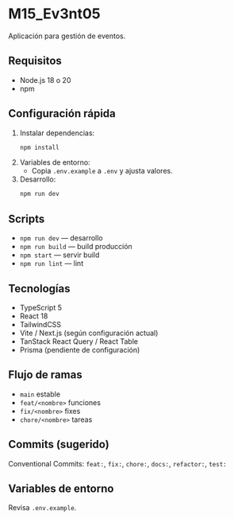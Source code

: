 # M15_Ev3nt05

Aplicación para gestión de eventos.

## Requisitos
- Node.js 18 o 20
- npm

## Configuración rápida
1. Instalar dependencias:
   ```bash
   npm install
   ```
2. Variables de entorno:
    - Copia `.env.example` a `.env` y ajusta valores.
3. Desarrollo:
   ```bash
   npm run dev
   ```

## Scripts
- `npm run dev` — desarrollo
- `npm run build` — build producción
- `npm start` — servir build
- `npm run lint` — lint

## Tecnologías
- TypeScript 5
- React 18
- TailwindCSS
- Vite / Next.js (según configuración actual)
- TanStack React Query / React Table
- Prisma (pendiente de configuración)

## Flujo de ramas
- `main` estable
- `feat/<nombre>` funciones
- `fix/<nombre>` fixes
- `chore/<nombre>` tareas

## Commits (sugerido)
Conventional Commits: `feat:`, `fix:`, `chore:`, `docs:`, `refactor:`, `test:`

## Variables de entorno
Revisa `.env.example`.